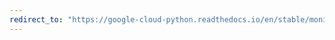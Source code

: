 ```yaml
---
redirect_to: "https://google-cloud-python.readthedocs.io/en/stable/monitoring/timeseries.html"
---
```

